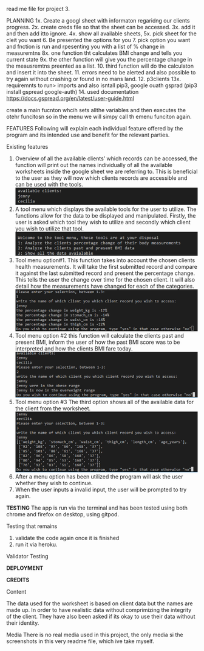 read me file for project 3.

PLANNING
1x. Create a googl sheet with informaton regaridng our clients progress. 
2x. create creds file so that the sheet can be accessed.
3x. add it and then add itto ignore.
4x. show all available sheets,
5x. pick sheet for the cleit you want
6. Be presented the options for you
7. pick option you want and fnction is run and rpesenting you with a list of % change in measuremtns
8x. one function tht calculates BMI change and tells you current state
9x. the other function will give you the percentage change in the meausremtns preented as a list. 
10. third function will do the calculaton and insert it into the sheet. 
11. errors need to be alerted and also possible to try again without crashing or found in no mans land.
12. p3clients
13x. requiremnts to run> imports and also isntall pip3, google ouath gsprad (pip3 install gspread google-auth)
14. used documentation https://docs.gspread.org/en/latest/user-guide.html


create a main fucnton whcih sets allthe variables and then executes the otehr funcitosn so in the menu we will simpy call th emenu funciton again. 

FEATURES
Following will explain each individual feature offered by the program and its intended use and benefit for the relevant parties.

Existing features
1.	Overview of all the available clients’ which records can be accessed, the function will print out the names individually of all the available worksheets inside the google sheet we are referring to. This is beneficial to the user as they will now which clients records are accessible and can be used with the tools.
![Image showcasing the feature of available clients](docs/images/f1abc.png)
2.	A tool menu which displays the available tools for the user to utilize. The functions allow for the data to be displayed and manipulated.  Firstly, the user is asked which tool they wish to utilize and secondly which client you wish to utilize that tool. 
![tool menu showcasing to the user the different tools available](docs/images/f2tm.png)                                                                                                                                                                                                                                                                                                                                                                                                                                                                                
3.	Tool menu option#1. This function takes into account the chosen clients health measurements. It will take the first submitted record and compare it against the last submitted record and present the percentage change. This tells the user the change over time for the chosen client. It will also detail how the measurements have changed for each of the categories. 
![print of client “jenny”’s data and her measurements](docs/images/op1.PNG)
4.	Tool menu option #2 this function will calculate the clients past and present BMI, inform the user of how the past BMI score was to be interpreted and how the clients BMI fare today. 
![print of client jennys BMI qualitative data](docs/images/op2.PNG)
5.	Tool menu option #3 The third option shows all of the available data for the client from the worksheet. 
![print of all the available data of client jenny](docs/images/op3.PNG)
6.	After a menu option has been utilized the program will ask the user whether they wish to continue. 
7.	When the user inputs a invalid input, the user will be prompted to try again. 


**TESTING**
The app is run via the terminal and has been tested using both chrome and firefox on desktop, using gitpod. 

Testing that remains
1. validate the code again once it is finished
2. run it via heroku.

Validator Testing




**DEPLOYMENT**


**CREDITS**

Content

The data used for the worksheet is based on client data but the names are made up. In order to have realistic data without comprimizing the integrity of the client. They have also been asked if its okay to use their data without their identity. 

Media
There is no real media used in this project, the only media si the screenshots in this very readme file, which ive take myself. 



